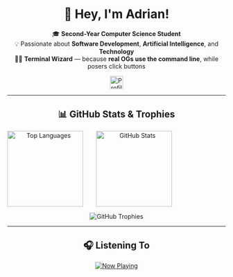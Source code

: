 <div align="center">
  <h1>👋 Hey, I'm <strong>Adrian</strong>!</h1>

  🎓 <strong>Second-Year Computer Science Student</strong><br />
  💡 Passionate about <strong>Software Development</strong>, <strong>Artificial Intelligence</strong>, and <strong>Technology</strong><br />
  🧙‍♂️ <strong>Terminal Wizard</strong> — because <strong>real OGs use the command line</strong>, while posers click buttons

  <img src="https://komarev.com/ghpvc/?username=AdrianMosnegutu&style=for-the-badge&color=blue&abbreviated=true" alt="Profile views" height="30"/>
</div>

---

<div align="center">
  <h2>📊 GitHub Stats & Trophies</h2>
  <div style="display: flex; justify-content: left; gap: 30px; flex-wrap: wrap;">
    <img 
      src="https://github-readme-stats.vercel.app/api/top-langs/?username=AdrianMosnegutu&layout=compact&theme=nord&hide_border=true" 
      alt="Top Languages" 
      height="175" 
    />
    <img 
      src="https://github-readme-stats.vercel.app/api?username=AdrianMosnegutu&show_icons=true&theme=nord&hide_border=true" 
      alt="GitHub Stats" 
      height="175" 
    />
  </div>

  <img 
    src="https://github-profile-trophy.vercel.app/?username=AdrianMosnegutu&column=4&theme=nord&no-frame=true&margin-w=5&margin-h=5&title=-Trophies,-Followers,-Reviews" 
    alt="GitHub Trophies" 
  />
</div>

---

<div align="center">
  <h2>🎧 Listening To</h2>
  <a href="https://music-profile.rayriffy.com">
    <img src="https://music-profile.rayriffy.com/theme/dark.svg?uid=001776.a9c4ba6d702a4bb0b0c0160e6060f4fa.1153" alt="Now Playing" />
  </a>
</div>
